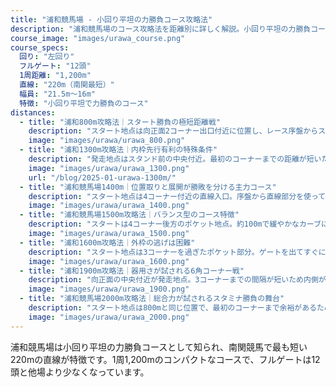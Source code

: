 ```yaml
---
title: "浦和競馬場 - 小回り平坦の力勝負コース攻略法"
description: "浦和競馬場のコース攻略法を距離別に詳しく解説。小回り平坦の力勝負コースの特性、南関最短直線の特徴、各距離の攻略ポイントを分析。"
course_image: "images/urawa_course.png"
course_specs:
  回り: "左回り"
  フルゲート: "12頭"
  1周距離: "1,200m"
  直線: "220m（南関最短）"
  幅員: "21.5m〜16m"
  特徴: "小回り平坦で力勝負のコース"
distances:
  - title: "浦和800m攻略法｜スタート勝負の極短距離戦"
    description: "スタート地点は向正面2コーナー出口付近に位置し、レース序盤からスピード全開となる短距離戦。直線部分を長く使えるため、発馬直後の位置取り争いは極めて激しく、わずかな出遅れが命取りになります。特に内枠で出足が鈍ると、外の馬に進路を奪われやすく、最後の直線は約220mと短いため挽回はほぼ不可能。スタートダッシュと初速の速さが勝敗を大きく左右する、まさにスプリント戦の典型的な舞台です。<a href=\"/blog/2025-01-urawa-800m/\" style=\"color: #ff6366; text-decoration: none; font-weight: bold;\">浦和800m完全攻略ガイド｜枠順別データ分析と予想のコツはこちら</a>"
    image: "images/urawa/urawa_800.png"
  - title: "浦和1300m攻略法｜内枠先行有利の特殊条件"
    description: "発走地点はスタンド前の中央付近。最初のコーナーまでの距離が短いため、内枠に入った馬が展開上有利となりやすいコースです。序盤の流れは比較的落ち着く傾向にあり、前目のポジションを確保できるかが勝敗を左右します。主に下級条件で行われることが多いものの、この距離を得意とする\"距離巧者\"が存在する点も注目ポイント。予想の際は、過去の距離別成績やコース適性をチェックすることで、穴馬発見のヒントになります。"
    image: "images/urawa/urawa_1300.png"
    url: "/blog/2025-01-urawa-1300m/"
  - title: "浦和競馬場1400m｜位置取りと展開が勝敗を分ける主力コース"
    description: "スタート地点は4コーナー付近の直線入口。序盤から直線部分を使ってポジション争いができるため、外枠馬には内の動きを見ながらレースを組み立てられる利点があります。一方、内枠馬はスタートダッシュが極めて重要で、出遅れれば包まれる危険性が高まります。全体の流れは速くなりやすく、後方からの差し脚も届きやすい条件。交流重賞から一般戦まで幅広く組まれる浦和競馬場の主力距離であり、枠順と展開予測が予想のカギを握ります。"
    image: "images/urawa/urawa_1400.png"
  - title: "浦和競馬場1500m攻略法｜バランス型のコース特徴"
    description: "スタートは4コーナー後方のポケット地点。約100mで緩やかなカーブに差し掛かるため、内枠に入った馬はスタートで遅れると外から被され、進路を失うリスクがあります。一方で、1コーナーまでの距離は長めに設定されており、スタート次第で柔軟に位置取りを変えられるのがこのコースの特徴です。2007年に導入された比較的新しい距離で、定員は1400mと同じ12頭。1400mよりもクセが少なく、1600mほど極端な持久力勝負にもなりにくい、バランスの取れたコース設定といえます。展開や枠順だけでなく、各馬の距離適性をしっかり見極めることが予想のカギとなります。"
    image: "images/urawa/urawa_1500.png"
  - title: "浦和1600m攻略法｜外枠の逃げは困難"
    description: "スタート地点は3コーナーを過ぎたポケット部分。ゲートを出てすぐにカーブへ差しかかる、国内でも例の少ない独特なコース形態です。この構造上、内枠が圧倒的に有利で、外枠の馬は序盤から不利を背負うことになります。特に逃げ・先行タイプが外枠に入った場合、相当なスピードがなければ前に行き切るのは難しく、大きなハンデとなるのが特徴です。過去には桜花賞が施行された舞台として知られていますが、現在は番組編成上ほとんど使用されていません。"
    image: "images/urawa/urawa_1600.png"
  - title: "浦和1900m攻略法｜器用さが試される6角コーナー戦"
    description: "向正面の中央付近が発走地点。3コーナーまでの間隔が短いため内側が有利だが、長距離戦で流れが緩むため外枠からでも前に行ける。特筆すべきは6つのコーナーを回ることで、高い操縦性と持続力が要求される。現在は使用されていない。"
    image: "images/urawa/urawa_1900.png"
  - title: "浦和競馬場2000m攻略法｜総合力が試されるスタミナ勝負の舞台"
    description: "スタート地点は800mと同じ位置で、最初のコーナーまで余裕があるため、枠順の有利不利は比較的小さいコースです。レース中に計6回のコーナーを通過するため、コーナーワークの巧拙が勝敗を分ける大きなポイントとなります。ただし、2000mという長距離では位置取りや器用さ以上に「馬自身の総合力」が明確に問われるのが特徴。末脚勝負に偏ることは少なく、実力差がそのまま結果に直結しやすい傾向があります。特に後方一気の差し切り決着が少ない点は、スタミナと持続力に優れたタイプが優勢となる証拠といえるでしょう。"
    image: "images/urawa/urawa_2000.png"
---
```


浦和競馬場は小回り平坦の力勝負コースとして知られ、南関競馬で最も短い220mの直線が特徴です。1周1,200mのコンパクトなコースで、フルゲートは12頭と他場より少なくなっています。
